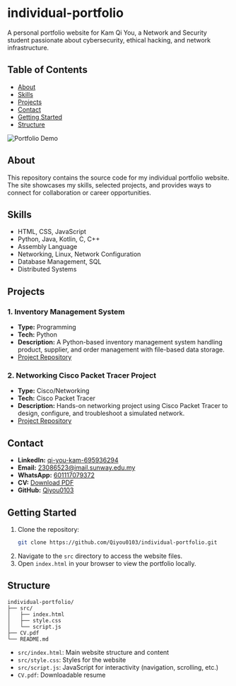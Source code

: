 # individual-portfolio

A personal portfolio website for Kam Qi You, a Network and Security student passionate about cybersecurity, ethical hacking, and network infrastructure.

## Table of Contents

- [About](#about)
- [Skills](#skills)
- [Projects](#projects)
- [Contact](#contact)
- [Getting Started](#getting-started)
- [Structure](#structure)

![Portfolio Demo](https://youtu.be/bPWbrgky-DM)

## About

This repository contains the source code for my individual portfolio website. The site showcases my skills, selected projects, and provides ways to connect for collaboration or career opportunities.

## Skills

- HTML, CSS, JavaScript
- Python, Java, Kotlin, C, C++
- Assembly Language
- Networking, Linux, Network Configuration
- Database Management, SQL
- Distributed Systems

## Projects

### 1. Inventory Management System
- **Type:** Programming
- **Tech:** Python
- **Description:** A Python-based inventory management system handling product, supplier, and order management with file-based data storage.
- [Project Repository](https://github.com/Qiyou0103/inventory-management-system.git)

### 2. Networking Cisco Packet Tracer Project
- **Type:** Cisco/Networking
- **Tech:** Cisco Packet Tracer
- **Description:** Hands-on networking project using Cisco Packet Tracer to design, configure, and troubleshoot a simulated network.
- [Project Repository](https://github.com/Qiyou0103/networking-cisco-packet-tracer-project.git)

## Contact

- **LinkedIn:** [qi-you-kam-695936294](https://www.linkedin.com/in/qi-you-kam-695936294)
- **Email:** 23086523@imail.sunway.edu.my
- **WhatsApp:** [601117079372](https://wa.me/601117079372)
- **CV:** [Download PDF](CV.pdf)
- **GitHub:** [Qiyou0103](https://github.com/Qiyou0103)

## Getting Started

1. Clone the repository:
   ```bash
   git clone https://github.com/Qiyou0103/individual-portfolio.git
   ```
2. Navigate to the `src` directory to access the website files.
3. Open `index.html` in your browser to view the portfolio locally.

## Structure

```
individual-portfolio/
├── src/
│   ├── index.html
│   ├── style.css
│   └── script.js
├── CV.pdf
└── README.md
```

- `src/index.html`: Main website structure and content
- `src/style.css`: Styles for the website
- `src/script.js`: JavaScript for interactivity (navigation, scrolling, etc.)
- `CV.pdf`: Downloadable resume
